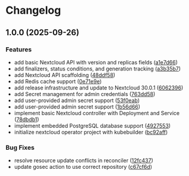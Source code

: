 # Changelog

## 1.0.0 (2025-09-26)


### Features

* add basic Nextcloud API with version and replicas fields ([a1e7d66](https://github.com/LoriKarikari/nextcloud-operator/commit/a1e7d669506b993def856055f27436eeffc16d21))
* add finalizers, status conditions, and generation tracking ([a3b35b7](https://github.com/LoriKarikari/nextcloud-operator/commit/a3b35b7f5908af46919c68cb066fb4e60633178f))
* add Nextcloud API scaffolding ([48ddf58](https://github.com/LoriKarikari/nextcloud-operator/commit/48ddf5814b91725e520e99fbf62233f815d327a7))
* add Redis cache support ([0e71e9e](https://github.com/LoriKarikari/nextcloud-operator/commit/0e71e9e9ec90ebc89123ff384035b9b738f77462))
* add release infrastructure and update to Nextcloud 30.0.1 ([6062396](https://github.com/LoriKarikari/nextcloud-operator/commit/60623962160898aa8abf66cf8c0798676f87d754))
* add Secret management for admin credentials ([763dd58](https://github.com/LoriKarikari/nextcloud-operator/commit/763dd582bedd7859368dca05c28c91b81af84bb9))
* add user-provided admin secret support ([53f0eab](https://github.com/LoriKarikari/nextcloud-operator/commit/53f0eab1fc8be8fd93111ed905361bda16ff8f85))
* add user-provided admin secret support ([1b56d66](https://github.com/LoriKarikari/nextcloud-operator/commit/1b56d6635904a26f319910e13b17e79a28c6ed27))
* implement basic Nextcloud controller with Deployment and Service ([78dbdb1](https://github.com/LoriKarikari/nextcloud-operator/commit/78dbdb1ae2a69360cc3ec564967989dc4bfdd19b))
* implement embedded PostgreSQL database support ([4927553](https://github.com/LoriKarikari/nextcloud-operator/commit/4927553789b3c40176da23d65c18ddef75f3431b))
* initialize nextcloud operator project with kubebuilder ([bc92aff](https://github.com/LoriKarikari/nextcloud-operator/commit/bc92aff6515626187722669c53b26178839177b4))


### Bug Fixes

* resolve resource update conflicts in reconciler ([12fc437](https://github.com/LoriKarikari/nextcloud-operator/commit/12fc43746c035df87fb594c01c56d95920305574))
* update gosec action to use correct repository ([c67cf6d](https://github.com/LoriKarikari/nextcloud-operator/commit/c67cf6d5a3b070528d8d64221ef06a3ccfaa997a))
